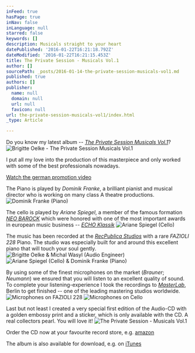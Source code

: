 ```yaml
---
inFeed: true
hasPage: true
inNav: false
inLanguage: null
starred: false
keywords: []
description: Musicals straight to your heart
datePublished: '2016-01-22T16:21:18.792Z'
dateModified: '2016-01-22T16:21:15.453Z'
title: The Private Session - Musicals Vol.1
author: []
sourcePath: _posts/2016-01-14-the-private-session-musicals-vol1.md
published: true
authors: []
publisher:
  name: null
  domain: null
  url: null
  favicon: null
url: the-private-session-musicals-vol1/index.html
_type: Article

---
```

Do you know my latest album -- [_The Private Session Musicals Vol.1_][0]?
![Brigitte Oelke - The Private Session Musicals Vol.1](https://s3-us-west-2.amazonaws.com/the-grid-img/p/5ec504c3eb49ad6f476fe65283c150bec9a73bf5.jpg)

I put all my love into the production of this masterpiece and only worked with some of the best professionals nowadays.

[Watch the german promotion video][1]

The Piano is played by _Dominik Franke_, a brilliant pianist and musical director who is working on many class A theatre productions.
![Dominik Franke (Piano)](https://s3-us-west-2.amazonaws.com/the-grid-img/p/45989a89fb1cc3f0f8a13551551348a434922008.jpg)

The cello is played by _Ariane Spiegel_, a member of the famous formation [_NEO BAROCK_][2] which were honored with one of the most important awards in european music business -- _[ECHO Klassik][3]_
![Ariane Spiegel (Cello)](https://s3-us-west-2.amazonaws.com/the-grid-img/p/1467fa6edd3781cfc169911400b09b554ecda8d6.jpg)

The music has been recorded at the [_RecPublica Studios_][4] with a rare _FAZIOLI 228_ Piano. The studio was especially built for and around this excellent piano that will touch your soul gently. ![Brigitte Oelke & Michal Wasyl (Audio Engineer)](https://s3-us-west-2.amazonaws.com/the-grid-img/p/bdd829b139f8b3eddae8a753bd4b2499ec97a74b.jpg)
![Ariane Spiegel (Cello) & Dominik Franke (Piano)](https://s3-us-west-2.amazonaws.com/the-grid-img/p/27f17446557ec35f444acb1490f37844f9b02e3a.gif)

By using some of the finest microphones on the market (_Brauner_; _Neumann_) we ensured that you will listen to an excellent quality of sound. To complete your listening-experience I took the recordings to [_MasterLab_][5], Berlin to get finished -- one of the leading mastering studios worldwide. ![Microphones on FAZIOLI 228](https://s3-us-west-2.amazonaws.com/the-grid-img/p/db64ed45e31ea40b3f6e475147d57174a5d1c8a4.jpg)
![Microphones on Cello](https://s3-us-west-2.amazonaws.com/the-grid-img/p/d85b82cb4bce04a1d02e7272efce9cfa229cea89.jpg)

Last but not least I created a very special first edition of the Audio-CD with a golden embossy print and a sticker, which is only available with the CD. A real collectors pearl. You will love it!
![The Private Session - Musicals Vol.1 ](https://s3-us-west-2.amazonaws.com/the-grid-img/p/29a93c91d29c0563c9b12d738de42e3997b9992e.jpg)

Order the CD now at your favourite record store, e.g. [amazon][6]

The album is also available for download, e.g. on [iTunes][7]

# 

[0]: http://theprivatesession.com/The_Private_Session_Musicals/
[1]: https://youtu.be/vEdqiAZLTbs
[2]: http://www.neobarock.de/
[3]: https://youtu.be/Xl7oilQbLRQ
[4]: http://recpublica.de/
[5]: http://www.masterlab.de/
[6]: http://amzn.to/1ABMe6L
[7]: https://geo.itunes.apple.com/de/album/private-session-musicals-vol.1/id969862139?mt=1&app=music